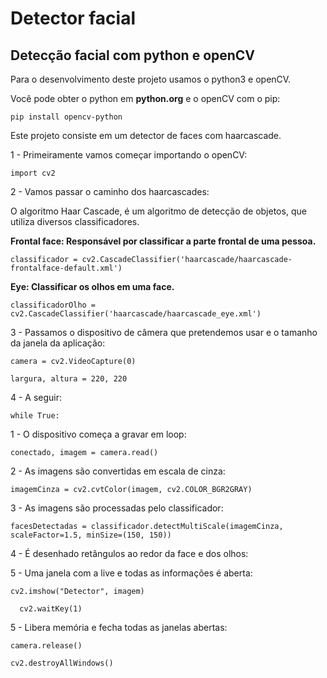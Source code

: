# Detector facial
## Detecção facial com python e openCV

Para o desenvolvimento deste projeto usamos o python3 e openCV.

Você pode obter o python em **python.org** e o openCV com o pip:

`
pip install opencv-python
`

Este projeto consiste em um detector de faces com haarcascade.

1 - Primeiramente vamos começar importando o openCV:

`
import cv2
`

2 - Vamos passar o caminho dos haarcascades: 

O algoritmo Haar Cascade, é um algoritmo de detecção de objetos, que utiliza diversos classificadores.

**Frontal face: Responsável por classificar a parte frontal de uma pessoa.**

`
classificador = cv2.CascadeClassifier('haarcascade/haarcascade-frontalface-default.xml')
`

**Eye: Classificar os olhos em uma face.**

`
classificadorOlho = cv2.CascadeClassifier('haarcascade/haarcascade_eye.xml')
`

3 - Passamos o dispositivo de câmera que pretendemos usar e o tamanho da janela da aplicação:

`
camera = cv2.VideoCapture(0)
`

`
largura, altura = 220, 220
`

4 - A seguir:

`
  while True:
`

  1 - O dispositivo começa a gravar em loop:
  
  `
      conectado, imagem = camera.read()
  `
  
  2 - As imagens são convertidas em escala de cinza:
  
  `
      imagemCinza = cv2.cvtColor(imagem, cv2.COLOR_BGR2GRAY)
  `
  
  3 - As imagens são processadas pelo classificador:
  
  `
      facesDetectadas = classificador.detectMultiScale(imagemCinza, scaleFactor=1.5, minSize=(150, 150))
  `
 
  4 - É desenhado retângulos ao redor da face e dos olhos:
  

  
  5 - Uma janela com a live e todas as informações é aberta:
  
  `
    cv2.imshow("Detector", imagem)
  `
  
  `  
    cv2.waitKey(1)
  `
  
5 - Libera memória e fecha todas as janelas abertas:
 
`
camera.release()
`

`
cv2.destroyAllWindows()
`
